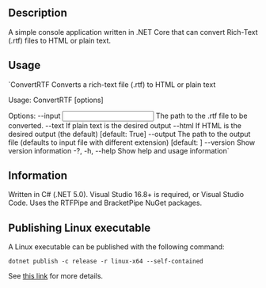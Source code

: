 ## Description

A simple console application written in .NET Core that can convert Rich-Text (.rtf) files to HTML or plain text.

## Usage

`ConvertRTF
  Converts a rich-text file (.rtf) to HTML or plain text

Usage:
  ConvertRTF [options]

Options:
  --input <input>    The path to the .rtf file to be converted.
  --text             If plain text is the desired output
  --html             If HTML is the desired output (the default) [default: True]
  --output <output>  The path to the output file (defaults to input file with different extension) [default: ]
  --version          Show version information
  -?, -h, --help     Show help and usage information`

  ## Information

  Written in C# (.NET 5.0). Visual Studio 16.8+ is required, or Visual Studio Code. 
  Uses the RTFPipe and BracketPipe NuGet packages. 

  ## Publishing Linux executable

  A Linux executable can be published with the following command:

  `dotnet publish -c release -r linux-x64 --self-contained`

  See [this link](https://docs.microsoft.com/en-us/dotnet/core/deploying/deploy-with-cli) for more details.
